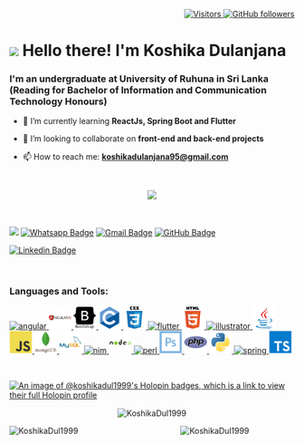 <p align="right">
  <a href="https://github.com/KoshikaDul1999">
    <img src="https://komarev.com/ghpvc/?username=KoshikaDul1999&style=flat-square&color=040404" alt="Visitors" />
  </a>
  
  <a href="https://github.com/KoshikaDul1999?tab=followers">
    <img alt="GitHub followers" src="https://img.shields.io/github/followers/KoshikaDul1999?style=flat-square&color=040404&labelColor=565656&logo=github" alt="Followers" />
  </a>
</p>

<h1 align="left" id="macropower-title"><img src="https://media.giphy.com/media/hvRJCLFzcasrR4ia7z/giphy.gif" width="25px"></a> Hello there! I'm Koshika Dulanjana</h1>
<h3 align="left">I'm an undergraduate at University of Ruhuna in Sri Lanka (Reading for Bachelor of Information and Communication Technology Honours)</h3>

- 🌱 I’m currently learning **ReactJs, Spring Boot and Flutter**

- 👯 I’m looking to collaborate on **front-end and back-end projects**

- 📫 How to reach me: **koshikadulanjana95@gmail.com**

<br>
<p align="center"><img src="https://media.giphy.com/media/f3iwJFOVOwuy7K6FFw/giphy.gif" ></p>
<br>

[![](https://img.shields.io/website?color=040404&style=flat-square&labelColor=18d26e&up_message=MS&url=https://KoshikaDul1999.github.io)](https://KoshikaDul1999.github.io)
[![Whatsapp Badge](https://img.shields.io/badge/WhatsApp-075e54?style=flat-square&logo=whatsapp&logoColor=white&link=https://wa.me/+94783085892)](https://wa.me/+94783085892)
[![Gmail Badge](https://img.shields.io/badge/Gmail-db4437?style=flat-square&logo=Gmail&logoColor=white&link=mailto:koshikadulanjana95@gmail.com)](mailto:koshikadulanjana95@gmail.com)
[![GitHub Badge](https://img.shields.io/badge/GitHub-100000?style=flat-square&logo=github&logoColor=white&link=https://github.com/KoshikaDul1999)](https://github.com/KoshikaDul1999)
<!--[![Stack-overflow Badge](https://img.shields.io/badge/Stack-overflow-FE7A16?style=flat-square&logo=stack-overflow&logoColor=white&link=https://stackoverflow.com/users/13410194/madushan-sandaruwan)](https://stackoverflow.com/users/13410194/madushan-sandaruwan)-->
[![Linkedin Badge](https://img.shields.io/badge/LinkedIn-0a66c2?style=flat-square&labelColor=0a66c2&logo=Linkedin&logoColor=white&link=https://www.linkedin.com/in/koshika-dulanjana-7a3aba216/)](https://www.linkedin.com/in/koshika-dulanjana-7a3aba216/)
<!--[![Medium Badge](https://img.shields.io/badge/Medium-02b875?style=flat-square&labelColor=12100e&logo=Medium&link=https://madushansandaru1.medium.com/)](https://madushansandaru1.medium.com/)-->
<!--[![Telegram Badge](https://img.shields.io/badge/Telegram-0088cc?style=flat-square&logoColor=white&logo=Telegram&link=https://t.me/madushansandaru1)](https://web.telegram.org/k/)
[![Facebook Badge](https://img.shields.io/badge/Facebook-1877f2?style=flat-square&logoColor=white&logo=facebook&link=https://www.facebook.com/MadushanSandaru1)](https://www.facebook.com/KoshikaDulanjana)
[![Instagram Badge](https://img.shields.io/badge/Instagram-c32aa3?style=flat-square&logo=instagram&logoColor=white&link=https://www.instagram.com/madushansandaru1/)](https://www.instagram.com/koshikadulanjana/)-->

<br>

<h3 align="left">Languages and Tools:</h3>
<p align="left"> <a href="https://angular.io" target="_blank" rel="noreferrer"> <img src="https://angular.io/assets/images/logos/angular/angular.svg" alt="angular" width="40" height="40"/> </a> <a href="https://angular.io" target="_blank" rel="noreferrer"> <img src="https://raw.githubusercontent.com/devicons/devicon/master/icons/angularjs/angularjs-original-wordmark.svg" alt="angularjs" width="40" height="40"/> </a> <a href="https://getbootstrap.com" target="_blank" rel="noreferrer"> <img src="https://raw.githubusercontent.com/devicons/devicon/master/icons/bootstrap/bootstrap-plain-wordmark.svg" alt="bootstrap" width="40" height="40"/> </a> <a href="https://www.cprogramming.com/" target="_blank" rel="noreferrer"> <img src="https://raw.githubusercontent.com/devicons/devicon/master/icons/c/c-original.svg" alt="c" width="40" height="40"/> </a> <a href="https://www.w3schools.com/css/" target="_blank" rel="noreferrer"> <img src="https://raw.githubusercontent.com/devicons/devicon/master/icons/css3/css3-original-wordmark.svg" alt="css3" width="40" height="40"/> </a> <a href="https://flutter.dev" target="_blank" rel="noreferrer"> <img src="https://www.vectorlogo.zone/logos/flutterio/flutterio-icon.svg" alt="flutter" width="40" height="40"/> </a> <a href="https://www.w3.org/html/" target="_blank" rel="noreferrer"> <img src="https://raw.githubusercontent.com/devicons/devicon/master/icons/html5/html5-original-wordmark.svg" alt="html5" width="40" height="40"/> </a> <a href="https://www.adobe.com/in/products/illustrator.html" target="_blank" rel="noreferrer"> <img src="https://www.vectorlogo.zone/logos/adobe_illustrator/adobe_illustrator-icon.svg" alt="illustrator" width="40" height="40"/> </a> <a href="https://www.java.com" target="_blank" rel="noreferrer"> <img src="https://raw.githubusercontent.com/devicons/devicon/master/icons/java/java-original.svg" alt="java" width="40" height="40"/> </a> <a href="https://developer.mozilla.org/en-US/docs/Web/JavaScript" target="_blank" rel="noreferrer"> <img src="https://raw.githubusercontent.com/devicons/devicon/master/icons/javascript/javascript-original.svg" alt="javascript" width="40" height="40"/> </a> <a href="https://www.mongodb.com/" target="_blank" rel="noreferrer"> <img src="https://raw.githubusercontent.com/devicons/devicon/master/icons/mongodb/mongodb-original-wordmark.svg" alt="mongodb" width="40" height="40"/> </a> <a href="https://www.mysql.com/" target="_blank" rel="noreferrer"> <img src="https://raw.githubusercontent.com/devicons/devicon/master/icons/mysql/mysql-original-wordmark.svg" alt="mysql" width="40" height="40"/> </a> <a href="https://nim-lang.org/" target="_blank" rel="noreferrer"> <img src="https://www.vectorlogo.zone/logos/nim-lang/nim-lang-icon.svg" alt="nim" width="40" height="40"/> </a> <a href="https://nodejs.org" target="_blank" rel="noreferrer"> <img src="https://raw.githubusercontent.com/devicons/devicon/master/icons/nodejs/nodejs-original-wordmark.svg" alt="nodejs" width="40" height="40"/> </a> <a href="https://www.perl.org/" target="_blank" rel="noreferrer"> <img src="https://api.iconify.design/logos-perl.svg" alt="perl" width="40" height="40"/> </a> <a href="https://www.photoshop.com/en" target="_blank" rel="noreferrer"> <img src="https://raw.githubusercontent.com/devicons/devicon/master/icons/photoshop/photoshop-line.svg" alt="photoshop" width="40" height="40"/> </a> <a href="https://www.php.net" target="_blank" rel="noreferrer"> <img src="https://raw.githubusercontent.com/devicons/devicon/master/icons/php/php-original.svg" alt="php" width="40" height="40"/> </a> <a href="https://www.python.org" target="_blank" rel="noreferrer"> <img src="https://raw.githubusercontent.com/devicons/devicon/master/icons/python/python-original.svg" alt="python" width="40" height="40"/> </a> <a href="https://spring.io/" target="_blank" rel="noreferrer"> <img src="https://www.vectorlogo.zone/logos/springio/springio-icon.svg" alt="spring" width="40" height="40"/> </a> <a href="https://www.typescriptlang.org/" target="_blank" rel="noreferrer"> <img src="https://raw.githubusercontent.com/devicons/devicon/master/icons/typescript/typescript-original.svg" alt="typescript" width="40" height="40"/> </a> </p>

<br/>
<!--
<a href="#KoshikaDul1999-title">
  <img width="55%" src="https://github-readme-stats.vercel.app/api?username=KoshikaDul1999&show_icons=true&title_color=18d26e&icon_color=18d26e&text_color=ffffff&bg_color=040404&border_color=18d26e" alt="KoshikaDul1999" align="left" />
</a>

<a href="#KoshikaDul1999-title">
  <img width="40%" src="https://github-readme-stats.vercel.app/api/top-langs/?username=KoshikaDul1999&title_color=18d26e&text_color=ffffff&bg_color=040404&langs_count=8&layout=compact&border_color=18d26e" alt="KoshikaDul1999" align="right" />
</a>
-->

[![An image of @koshikadul1999's Holopin badges, which is a link to view their full Holopin profile](https://holopin.me/koshikadul1999)](https://holopin.io/@koshikadul1999)





<p align="center"><img align="center" src="https://streak-stats.demolab.com?user=KoshikaDul1999&theme=gruvbox_duo" alt="KoshikaDul1999" /></p>

<a href="#KoshikaDul1999-title">
  <img width="55%" src="https://github-readme-stats.vercel.app/api?username=KoshikaDul1999&show_icons=true&title_color=18d26e&icon_color=18d26e&text_color=ffffff&bg_color=040404&border_color=18d26e" alt="KoshikaDul1999" align="left" />
</a>

<a href="#KoshikaDul1999-title">
  <img width="40%" src="https://github-readme-stats.vercel.app/api/top-langs/?username=KoshikaDul1999&title_color=18d26e&text_color=ffffff&bg_color=040404&langs_count=8&layout=compact&border_color=18d26e" alt="KoshikaDul1999" align="right" />
</a>

<br>

